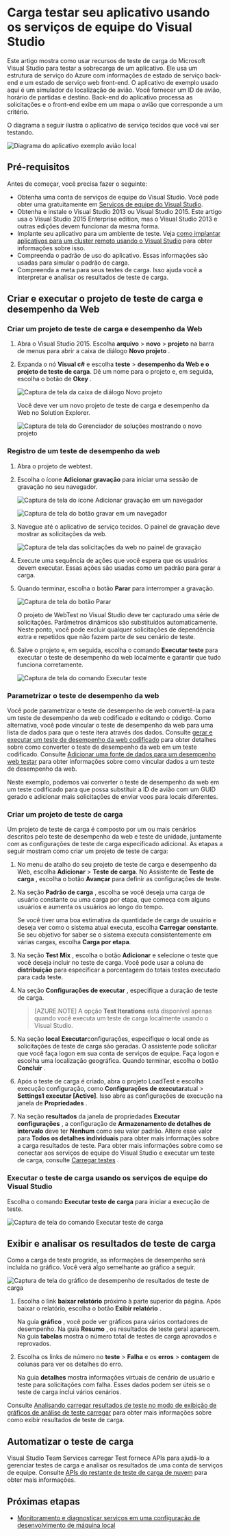 <properties
    pageTitle="Carga testar seu aplicativo usando os serviços de equipe do Visual Studio | Microsoft Azure"
    description="Aprenda a enfatizar teste seus aplicativos do Azure serviço tecidos usando os serviços de equipe do Visual Studio."
    services="service-fabric"
    documentationCenter="na"
    authors="cawams"
    manager="timlt"
    editor="" />

<tags
    ms.service="multiple"
    ms.devlang="dotnet"
    ms.topic="article"
    ms.tgt_pltfrm="na"
    ms.workload="multiple"
    ms.date="07/29/2016"
    ms.author="cawa" />

# <a name="load-test-your-application-by-using-visual-studio-team-services"></a>Carga testar seu aplicativo usando os serviços de equipe do Visual Studio

Este artigo mostra como usar recursos de teste de carga do Microsoft Visual Studio para testar a sobrecarga de um aplicativo. Ele usa um estrutura de serviço do Azure com informações de estado de serviço back-end e um estado de serviço web front-end. O aplicativo de exemplo usado aqui é um simulador de localização de avião. Você fornecer um ID de avião, horário de partidas e destino. Back-end do aplicativo processa as solicitações e o front-end exibe em um mapa o avião que corresponde a um critério.

O diagrama a seguir ilustra o aplicativo de serviço tecidos que você vai ser testando.

![Diagrama do aplicativo exemplo avião local][0]

## <a name="prerequisites"></a>Pré-requisitos
Antes de começar, você precisa fazer o seguinte:

- Obtenha uma conta de serviços de equipe do Visual Studio. Você pode obter uma gratuitamente em [Serviços de equipe do Visual Studio](https://www.visualstudio.com).
- Obtenha e instale o Visual Studio 2013 ou Visual Studio 2015. Este artigo usa o Visual Studio 2015 Enterprise edition, mas o Visual Studio 2013 e outras edições devem funcionar da mesma forma.
- Implante seu aplicativo para um ambiente de teste. Veja [como implantar aplicativos para um cluster remoto usando o Visual Studio](service-fabric-publish-app-remote-cluster.md) para obter informações sobre isso.
- Compreenda o padrão de uso do aplicativo. Essas informações são usadas para simular o padrão de carga.
- Compreenda a meta para seus testes de carga. Isso ajuda você a interpretar e analisar os resultados de teste de carga.

## <a name="create-and-run-the-web-performance-and-load-test-project"></a>Criar e executar o projeto de teste de carga e desempenho da Web

### <a name="create-a-web-performance-and-load-test-project"></a>Criar um projeto de teste de carga e desempenho da Web

1. Abra o Visual Studio 2015. Escolha **arquivo** > **novo** > **projeto** na barra de menus para abrir a caixa de diálogo **Novo projeto** .

2. Expanda o nó **Visual c#** e escolha **teste** > **desempenho da Web e o projeto de teste de carga**. Dê um nome para o projeto e, em seguida, escolha o botão de **Okey** .

    ![Captura de tela da caixa de diálogo Novo projeto][1]

    Você deve ver um novo projeto de teste de carga e desempenho da Web no Solution Explorer.

    ![Captura de tela do Gerenciador de soluções mostrando o novo projeto][2]

### <a name="record-a-web-performance-test"></a>Registro de um teste de desempenho da web

1. Abra o projeto de webtest.

2. Escolha o ícone **Adicionar gravação** para iniciar uma sessão de gravação no seu navegador.

    ![Captura de tela do ícone Adicionar gravação em um navegador][3]

    ![Captura de tela do botão gravar em um navegador][4]

3. Navegue até o aplicativo de serviço tecidos. O painel de gravação deve mostrar as solicitações da web.

    ![Captura de tela das solicitações da web no painel de gravação][5]

4. Execute uma sequência de ações que você espera que os usuários devem executar. Essas ações são usadas como um padrão para gerar a carga.

5. Quando terminar, escolha o botão **Parar** para interromper a gravação.

    ![Captura de tela do botão Parar][6]

    O projeto de WebTest no Visual Studio deve ter capturado uma série de solicitações. Parâmetros dinâmicos são substituídos automaticamente. Neste ponto, você pode excluir qualquer solicitações de dependência extra e repetidos que não fazem parte de seu cenário de teste.

6. Salve o projeto e, em seguida, escolha o comando **Executar teste** para executar o teste de desempenho da web localmente e garantir que tudo funciona corretamente.

    ![Captura de tela do comando Executar teste][7]

### <a name="parameterize-the-web-performance-test"></a>Parametrizar o teste de desempenho da web

Você pode parametrizar o teste de desempenho de web convertê-la para um teste de desempenho da web codificado e editando o código. Como alternativa, você pode vincular o teste de desempenho da web para uma lista de dados para que o teste itera através dos dados. Consulte [gerar e executar um teste de desempenho da web codificado](https://msdn.microsoft.com/library/ms182552.aspx) para obter detalhes sobre como converter o teste de desempenho da web em um teste codificado. Consulte [Adicionar uma fonte de dados para um desempenho web testar](https://msdn.microsoft.com/library/ms243142.aspx) para obter informações sobre como vincular dados a um teste de desempenho da web.

Neste exemplo, podemos vai converter o teste de desempenho da web em um teste codificado para que possa substituir a ID de avião com um GUID gerado e adicionar mais solicitações de enviar voos para locais diferentes.

### <a name="create-a-load-test-project"></a>Criar um projeto de teste de carga

Um projeto de teste de carga é composto por um ou mais cenários descritos pelo teste de desempenho da web e teste de unidade, juntamente com as configurações de teste de carga especificado adicional. As etapas a seguir mostram como criar um projeto de teste de carga:

1. No menu de atalho do seu projeto de teste de carga e desempenho da Web, escolha **Adicionar** > **Teste de carga**. No Assistente de **Teste de carga** , escolha o botão **Avançar** para definir as configurações de teste.

2. Na seção **Padrão de carga** , escolha se você deseja uma carga de usuário constante ou uma carga por etapa, que começa com alguns usuários e aumenta os usuários ao longo do tempo.

    Se você tiver uma boa estimativa da quantidade de carga de usuário e deseja ver como o sistema atual executa, escolha **Carregar constante**. Se seu objetivo for saber se o sistema executa consistentemente em várias cargas, escolha **Carga por etapa**.

3. Na seção **Test Mix** , escolha o botão **Adicionar** e selecione o teste que você deseja incluir no teste de carga. Você pode usar a coluna de **distribuição** para especificar a porcentagem do totais testes executado para cada teste.

4. Na seção **Configurações de executar** , especifique a duração de teste de carga.

    >[AZURE.NOTE] A opção **Test Iterations** está disponível apenas quando você executa um teste de carga localmente usando o Visual Studio.

5. Na seção **local** **Executar**configurações, especifique o local onde as solicitações de teste de carga são geradas. O assistente pode solicitar que você faça logon em sua conta de serviços de equipe. Faça logon e escolha uma localização geográfica. Quando terminar, escolha o botão **Concluir** .

6. Após o teste de carga é criado, abra o projeto LoadTest e escolha execução configuração, como **Configurações de executar**atual > **Settings1 executar [Active]**. Isso abre as configurações de execução na janela de **Propriedades** .

7. Na seção **resultados** da janela de propriedades **Executar configurações** , a configuração de **Armazenamento de detalhes de intervalo** deve ter **Nenhum** como seu valor padrão. Altere esse valor para **Todos os detalhes individuais** para obter mais informações sobre a carga resultados de teste. Para obter mais informações sobre como se conectar aos serviços de equipe do Visual Studio e executar um teste de carga, consulte [Carregar testes](https://www.visualstudio.com/load-testing.aspx) .

### <a name="run-the-load-test-by-using-visual-studio-team-services"></a>Executar o teste de carga usando os serviços de equipe do Visual Studio

Escolha o comando **Executar teste de carga** para iniciar a execução de teste.

![Captura de tela do comando Executar teste de carga][8]

## <a name="view-and-analyze-the-load-test-results"></a>Exibir e analisar os resultados de teste de carga

Como a carga de teste progride, as informações de desempenho será incluída no gráfico. Você verá algo semelhante ao gráfico a seguir.

![Captura de tela do gráfico de desempenho de resultados de teste de carga][9]

1. Escolha o link **baixar relatório** próximo à parte superior da página. Após baixar o relatório, escolha o botão **Exibir relatório** .

    Na guia **gráfico** , você pode ver gráficos para vários contadores de desempenho. Na guia **Resumo** , os resultados de teste geral aparecem. Na guia **tabelas** mostra o número total de testes de carga aprovados e reprovados.

2. Escolha os links de número no **teste** > **Falha** e os **erros** > **contagem** de colunas para ver os detalhes do erro.

    Na guia **detalhes** mostra informações virtuais de cenário de usuário e teste para solicitações com falha. Esses dados podem ser úteis se o teste de carga inclui vários cenários.

Consulte [Analisando carregar resultados de teste no modo de exibição de gráficos de análise de teste carregar](https://www.visualstudio.com/load-testing.aspx) para obter mais informações sobre como exibir resultados de teste de carga.

## <a name="automate-your-load-test"></a>Automatizar o teste de carga

Visual Studio Team Services carregar Test fornece APIs para ajudá-lo a gerenciar testes de carga e analisar os resultados de uma conta de serviços de equipe. Consulte [APIs do restante de teste de carga de nuvem](http://blogs.msdn.com/b/visualstudioalm/archive/2014/11/03/cloud-load-testing-rest-apis-are-here.aspx) para obter mais informações.

## <a name="next-steps"></a>Próximas etapas
- [Monitoramento e diagnosticar serviços em uma configuração de desenvolvimento de máquina local](service-fabric-diagnostics-how-to-monitor-and-diagnose-services-locally.md)

[0]: ./media/service-fabric-vso-load-test/OverviewDiagram.png
[1]: ./media/service-fabric-vso-load-test/NewProjectDialog.png
[2]: ./media/service-fabric-vso-load-test/Project.png
[3]: ./media/service-fabric-vso-load-test/AddRecording.png
[4]: ./media/service-fabric-vso-load-test/AddRecording2.png
[5]: ./media/service-fabric-vso-load-test/ActionSequence.png
[6]: ./media/service-fabric-vso-load-test/StopRecording.png
[7]: ./media/service-fabric-vso-load-test/RunTest.png
[8]: ./media/service-fabric-vso-load-test/RunTest2.png
[9]: ./media/service-fabric-vso-load-test/Graph.png
